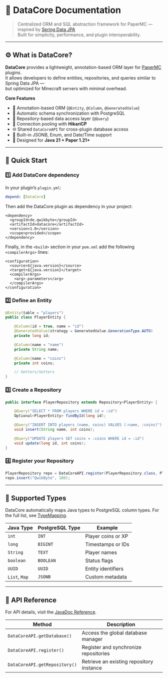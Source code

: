 # 🧠 DataCore Documentation

> Centralized ORM and SQL abstraction framework for PaperMC — inspired by [Spring Data JPA](https://spring.io/projects/spring-data-jpa)  
> Built for simplicity, performance, and plugin interoperability.

---

## ⚙️ What is DataCore?

**DataCore** provides a lightweight, annotation-based ORM layer for [PaperMC](https://papermc.io) plugins.  
It allows developers to define entities, repositories, and queries similar to Spring Data JPA —  
but optimized for Minecraft servers with minimal overhead.

**Core Features**
- 🧩 Annotation-based ORM (`@Entity`, `@Column`, `@GeneratedValue`)
- 🔄 Automatic schema synchronization with PostgreSQL
- 🧠 Repository-based data access layer (`@Query`)
- 💾 Connection pooling with **HikariCP**
- 🌐 Shared `DataCoreAPI` for cross-plugin database access
- 🧰 Built-in JSONB, Enum, and Date/Time support
- 🧱 Designed for **Java 21 + Paper 1.21+**

---

## 🚀 Quick Start

### 1️⃣ Add DataCore dependency

In your plugin’s `plugin.yml`:
```yaml
depend: [DataCore]
```

Then add the DataCore plugin as dependency in your project:

```xaml
<dependency>
  <groupId>de.qwikbyte</groupId>
  <artifactId>datacore</artifactId>
  <version>1.0</version>
  <scope>provided</scope>
</dependency>
```

Finally, in the `<build>` section in your `pom.xml` add the following `<compilerArgs>` lines:

```xaml
<configuration>
  <source>${java.version}</source>
  <target>${java.version}</target>
  <compilerArgs>
    <arg>-parameters</arg>
  </compilerArgs>
</configuration>
```

### 2️⃣ Define an Entity

```java
@Entity(table = "players")
public class PlayerEntity {

    @Column(id = true, name = "id")
    @GeneratedValue(strategy = GeneratedValue.GenerationType.AUTO)
    private long id;

    @Column(name = "name")
    private String name;

    @Column(name = "coins")
    private int coins;

    // Getters/Setters
}
```

### 3️⃣ Create a Repository

```java
public interface PlayerRepository extends Repository<PlayerEntity> {

    @Query("SELECT * FROM players WHERE id = :id")
    Optional<PlayerEntity> findById(long id);

    @Query("INSERT INTO players (name, coins) VALUES (:name, :coins)")
    void insert(String name, int coins);

    @Query("UPDATE players SET coins = :coins WHERE id = :id")
    void update(long id, int coins);
}
```

### 4️⃣ Register your Repository

```java
PlayerRepository repo = DataCoreAPI.register(PlayerRepository.class, PlayerEntity.class);
repo.insert("QwikByte", 100);
```
---

## 🧠 Supported Types

DataCore automatically maps Java types to PostgreSQL column types.
For the full list, see [TypeMapping](https://qwikbyte.github.io/DataCore/typemapping.md).

| Java Type     | PostgreSQL Type | Example            |
| ------------- | --------------- | ------------------ |
| `int`         | `INT`           | Player coins or XP |
| `long`        | `BIGINT`        | Timestamps or IDs  |
| `String`      | `TEXT`          | Player names       |
| `boolean`     | `BOOLEAN`       | Status flags       |
| `UUID`        | `UUID`          | Entity identifiers |
| `List`, `Map` | `JSONB`         | Custom metadata    |

---

## 🔌 API Reference

For API details, visit the [JavaDoc Reference](https://qwikbyte.github.io/DataCore/javadocs).

| Method                        | Description                              |
| ----------------------------- | ---------------------------------------- |
| `DataCoreAPI.getDatabase()`   | Access the global database manager       |
| `DataCoreAPI.register()`      | Register and synchronize repositories    |
| `DataCoreAPI.getRepository()` | Retrieve an existing repository instance |
